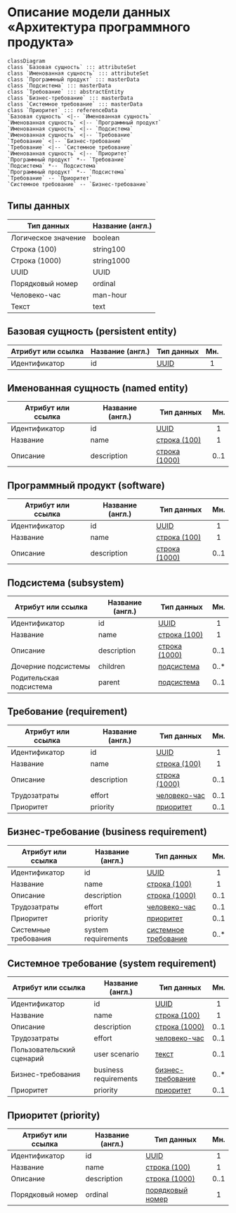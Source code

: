 # Описание модели данных «Архитектура программного продукта»

<style>
table {
  width: 100%;
}

.classTitle {
  font-weight: normal !important;
}
line.divider {
  stroke: transparent !important;
}

.attributeSet rect {
  fill: white !important;
  stroke: black !important;
  stroke-dasharray: 5;
}

.abstractEntity rect {
  fill: white !important;
  stroke: black !important;
}

.masterData rect {
  fill: lightgreen !important;
  stroke: black !important;
}

.referenceData rect {
  fill: lightblue !important;
  stroke: black !important;
}
</style>

```mermaid
classDiagram
class `Базовая сущность` ::: attributeSet
class `Именованная сущность` ::: attributeSet
class `Программный продукт` ::: masterData
class `Подсистема` ::: masterData
class `Требование` ::: abstractEntity
class `Бизнес-требование` ::: masterData
class `Системное требование` ::: masterData
class `Приоритет` ::: referenceData
`Базовая сущность` <|-- `Именованная сущность`
`Именованная сущность` <|-- `Программный продукт`
`Именованная сущность` <|-- `Подсистема`
`Именованная сущность` <|-- `Требование`
`Требование` <|-- `Бизнес-требование`
`Требование` <|-- `Системное требование`
`Именованная сущность` <|-- `Приоритет`
`Программный продукт` *-- `Требование`
`Подсистема` *-- `Подсистема`
`Программный продукт` *-- `Подсистема`
`Требование` -- `Приоритет`
`Системное требование` -- `Бизнес-требование`
```

## Типы данных

| Тип данных | Название (англ.) |
| ---------- | ---------------- |
| Логическое значение | boolean |
| Строка (100) | string100 |
| Строка (1000) | string1000 |
| UUID | UUID |
| Порядковый номер | ordinal |
| Человеко-час | man-hour |
| Текст | text |

## Базовая сущность (persistent entity)

| Атрибут или ссылка | Название (англ.) | Тип данных | Мн. |
| ------------------ | ---------------- | ---------- | :-: |
| Идентификатор | id | [UUID](#типы-данных) | 1 |

## Именованная сущность (named entity)

| Атрибут или ссылка | Название (англ.) | Тип данных | Мн. |
| ------------------ | ---------------- | ---------- | :-: |
| Идентификатор | id | [UUID](#типы-данных) | 1 |
| Название | name | [строка (100)](#типы-данных) | 1 |
| Описание | description | [строка (1000)](#типы-данных) | 0..1 |

## Программный продукт (software)

| Атрибут или ссылка | Название (англ.) | Тип данных | Мн. |
| ------------------ | ---------------- | ---------- | :-: |
| Идентификатор | id | [UUID](#типы-данных) | 1 |
| Название | name | [строка (100)](#типы-данных) | 1 |
| Описание | description | [строка (1000)](#типы-данных) | 0..1 |

## Подсистема (subsystem)

| Атрибут или ссылка | Название (англ.) | Тип данных | Мн. |
| ------------------ | ---------------- | ---------- | :-: |
| Идентификатор | id | [UUID](#типы-данных) | 1 |
| Название | name | [строка (100)](#типы-данных) | 1 |
| Описание | description | [строка (1000)](#типы-данных) | 0..1 |
| Дочерние подсистемы | children | [подсистема](#подсистема-subsystem) | 0..* |
| Родительская подсистема | parent | [подсистема](#подсистема-subsystem) | 0..1 |

## Требование (requirement)

| Атрибут или ссылка | Название (англ.) | Тип данных | Мн. |
| ------------------ | ---------------- | ---------- | :-: |
| Идентификатор | id | [UUID](#типы-данных) | 1 |
| Название | name | [строка (100)](#типы-данных) | 1 |
| Описание | description | [строка (1000)](#типы-данных) | 0..1 |
| Трудозатраты | effort | [человеко-час](#типы-данных) | 0..1 |
| Приоритет | priority | [приоритет](#приоритет-priority) | 0..1 |

## Бизнес-требование (business requirement)

| Атрибут или ссылка | Название (англ.) | Тип данных | Мн. |
| ------------------ | ---------------- | ---------- | :-: |
| Идентификатор | id | [UUID](#типы-данных) | 1 |
| Название | name | [строка (100)](#типы-данных) | 1 |
| Описание | description | [строка (1000)](#типы-данных) | 0..1 |
| Трудозатраты | effort | [человеко-час](#типы-данных) | 0..1 |
| Приоритет | priority | [приоритет](#приоритет-priority) | 0..1 |
| Системные требования | system requirements | [системное требование](#системное-требование-system-requirement) | 0..* |

## Системное требование (system requirement)

| Атрибут или ссылка | Название (англ.) | Тип данных | Мн. |
| ------------------ | ---------------- | ---------- | :-: |
| Идентификатор | id | [UUID](#типы-данных) | 1 |
| Название | name | [строка (100)](#типы-данных) | 1 |
| Описание | description | [строка (1000)](#типы-данных) | 0..1 |
| Трудозатраты | effort | [человеко-час](#типы-данных) | 0..1 |
| Пользовательский сценарий | user scenario | [текст](#типы-данных) | 0..1 |
| Бизнес-требования | business requirements | [бизнес-требование](#бизнес-требование-business-requirement) | 0..* |
| Приоритет | priority | [приоритет](#приоритет-priority) | 0..1 |

## Приоритет (priority)

| Атрибут или ссылка | Название (англ.) | Тип данных | Мн. |
| ------------------ | ---------------- | ---------- | :-: |
| Идентификатор | id | [UUID](#типы-данных) | 1 |
| Название | name | [строка (100)](#типы-данных) | 1 |
| Описание | description | [строка (1000)](#типы-данных) | 0..1 |
| Порядковый номер | ordinal | [порядковый номер](#типы-данных) | 1 |
